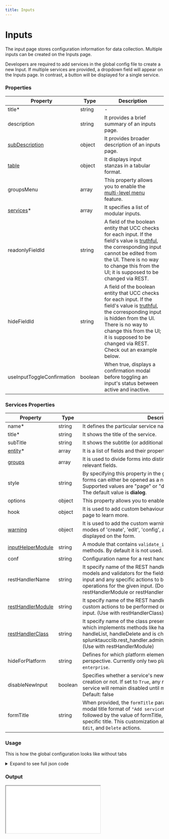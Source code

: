 ```yaml
---
title: Inputs
---
```


# Inputs

The input page stores configuration information for data collection. Multiple inputs can be created on the Inputs page.

Developers are required to add services in the global config file to create a new Input. If multiple services are
provided, a dropdown field will appear on the Inputs page. In contrast, a button will be displayed for a single service.

### Properties

| Property                                                                  | Type    | Description                                                                                                                                                                                                                                                                                                                                          |
| ------------------------------------------------------------------------- | ------- | ---------------------------------------------------------------------------------------------------------------------------------------------------------------------------------------------------------------------------------------------------------------------------------------------------------------------------------------------------- |
| title<span class="required-asterisk">\*</span>                            | string  | -                                                                                                                                                                                                                                                                                                                                                    |
| description                                                               | string  | It provides a brief summary of an inputs page.                                                                                                                                                                                                                                                                                                       |
| [subDescription](../advanced/sub_description.md)                          | object  | It provides broader description of an inputs page.                                                                                                                                                                                                                                                                                                   |
| [table](../table.md)                                                      | object  | It displays input stanzas in a tabular format.                                                                                                                                                                                                                                                                                                       |
| groupsMenu                                                                | array   | This property allows you to enable the [multi-level menu](./multilevel_menu.md) feature.                                                                                                                                                                                                                                                             |
| [services](#services-properties)<span class="required-asterisk">\*</span> | array   | It specifies a list of modular inputs.                                                                                                                                                                                                                                                                                                               |
| readonlyFieldId                                                           | string  | A field of the boolean entity that UCC checks for each input. If the field's value is [truthful](https://docs.splunk.com/Documentation/Splunk/latest/SearchReference/ListOfDataTypes), the corresponding input cannot be edited from the UI. There is no way to change this from the UI; it is supposed to be changed via REST.                      |
| hideFieldId                                                               | string  | A field of the boolean entity that UCC checks for each input. If the field's value is [truthful](https://docs.splunk.com/Documentation/Splunk/latest/SearchReference/ListOfDataTypes), the corresponding input is hidden from the UI. There is no way to change this from the UI; it is supposed to be changed via REST. Check out an example below. |
| useInputToggleConfirmation                                                | boolean | When true, displays a confirmation modal before toggling an input's status between active and inactive.                                                                                                                                                                                                                                                                 |

### Services Properties

| Property                                                              | Type   | Description                                                                                                                                                                                                                                                                         |
| --------------------------------------------------------------------- | ------ | ----------------------------------------------------------------------------------------------------------------------------------------------------------------------------------------------------------------------------------------------------------------------------------- |
| name<span class="required-asterisk">\*</span>                         | string | It defines the particular service name.                                                                                                                                                                                                                                             |
| title<span class="required-asterisk">\*</span>                        | string | It shows the title of the service.                                                                                                                                                                                                                                                  |
| subTitle                                                              | string | It shows the subtitle (or additional information) of the service.                                                                                                                                                                                                                   |
| [entity](../entity/index.md)<span class="required-asterisk">\*</span> | array  | It is a list of fields and their properties.                                                                                                                                                                                                                                        |
| [groups](../advanced/groups_feature.md)                               | array  | It is used to divide forms into distinct sections, each comprising relevant fields.                                                                                                                                                                                                 |
| style                                                                 | string | By specifying this property in the global configuration file, the forms can either be opened as a new page or in a dialog. <br>Supported values are "page" or "dialog". <br> The default value is **dialog**.                                                                       |
| options                                                               | object | This property allows you to enable the [saveValidator](../advanced/save_validator.md) feature.                                                                                                                                                                                      |
| hook                                                                  | object | It is used to add custom behaviour to forms. Visit the [Custom Hook](../custom_ui_extensions/standard/custom_hook.md) page to learn more.                                                                                                                                                    |
| [warning](../advanced/custom_warning.md)                              | object | It is used to add the custom warning message for each of the modes of 'create', 'edit', 'config', and 'clone'. The message is displayed on the form.                                                                                                                                |
| [inputHelperModule](./helper.md)                                      | string | A module that contains `validate_input` and `stream_events` methods. By default it is not used.                                                                                                                                                                                     |
| conf                                                                  | string | Configuration name for a rest handler.                                                                                                                                                                                                                                              |
| restHandlerName                                                       | string | It specify name of the REST handler script, that provides fields, models and validators for the fields supported under the specified input and any specific actions to be performed on CRUD operations for the given input. (Do NOT use with restHandlerModule or restHandlerClass) |
| [restHandlerModule](../advanced/custom_rest_handler.md)               | string | It specify name of the REST handler script that implements the custom actions to be performed on CRUD operations for the given input. (Use with restHandlerClass)                                                                                                                   |
| [restHandlerClass](../advanced/custom_rest_handler.md)                | string | It specify name of the class present in the restHandlerModule, which implements methods like handleCreate, handleEdit, handleList, handleDelete and is child class of splunktaucclib.rest_handler.admin_external.AdminExternalHandler. (Use with restHandlerModule)                 |
| hideForPlatform                                                       | string | Defines for which platform element should be hidden from UI perspective. Currently only two platforms are supported `cloud` or `enterprise`.                                                                                                                                        |
| disableNewInput                                                       | boolean | Specifies whether a service's new input should be disabled on creation or not. If set to `True`, any new input created from the service will remain disabled until manually enabled by the user. Default: false             |
| formTitle                                                             | string | When provided, the `formTitle` parameter will override the default modal title format of `"Add serviceName"`. The modal will display `Add` followed by the value of formTitle, allowing for a custom, context-specific title. This customization also applies to modals for `Clone`, `Edit`, and `Delete` actions.                                                                                                                                     |

### Usage

This is how the global configuration looks like without tabs
<details>
  <summary>Expand to see full json code </summary>
  ```json
  --8<-- "ui/src/pages/Input/stories/globalConfig.json"
  ```
</details>

### Output

<iframe src="/addonfactory-ucc-generator/storybook/?path=/story/pages-inputpage--input-page-view&full=1&shortcuts=false&singleStory=true"></iframe>
